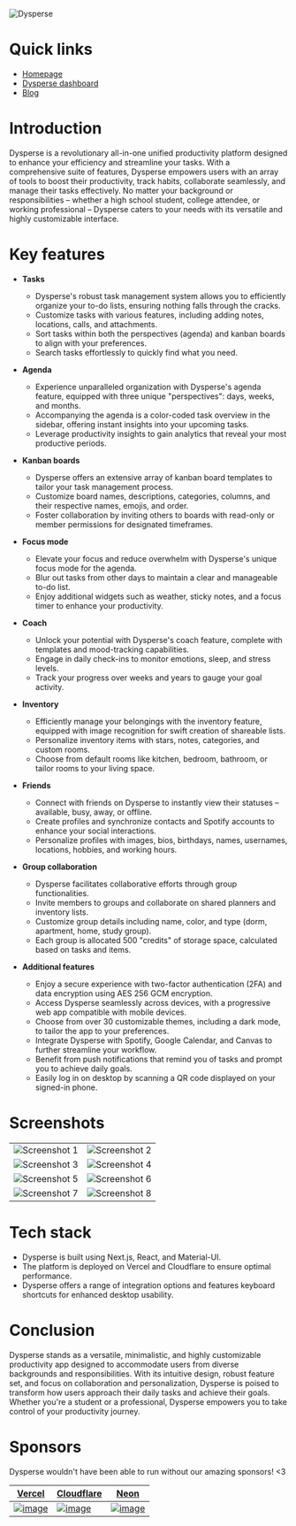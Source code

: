 ![Dysperse](https://socialify.git.ci/Dysperse/Dysperse/image?description=1&descriptionEditable=The%20new%20standard%20for%20productivity&font=Jost&issues=1&logo=https%3A%2F%2Fassets.dysperse.com%2Fv8%2Fios%2F512.png&name=1&pattern=Plus&stargazers=1&theme=Auto)

# **Quick links**
* [Homepage](https://dysperse.com)
* [Dysperse dashboard](https://my.dysperse.com)
* [Blog](https://blog.dysperse.com)


# **Introduction**

Dysperse is a revolutionary all-in-one unified productivity platform designed to enhance your efficiency and streamline your tasks. With a comprehensive suite of features, Dysperse empowers users with an array of tools to boost their productivity, track habits, collaborate seamlessly, and manage their tasks effectively. No matter your background or responsibilities – whether a high school student, college attendee, or working professional – Dysperse caters to your needs with its versatile and highly customizable interface.

# **Key features**

- **Tasks**
  - Dysperse's robust task management system allows you to efficiently organize your to-do lists, ensuring nothing falls through the cracks.
  - Customize tasks with various features, including adding notes, locations, calls, and attachments.
  - Sort tasks within both the perspectives (agenda) and kanban boards to align with your preferences.
  - Search tasks effortlessly to quickly find what you need.

- **Agenda**
  - Experience unparalleled organization with Dysperse's agenda feature, equipped with three unique "perspectives": days, weeks, and months.
  - Accompanying the agenda is a color-coded task overview in the sidebar, offering instant insights into your upcoming tasks.
  - Leverage productivity insights to gain analytics that reveal your most productive periods.

- **Kanban boards**
  - Dysperse offers an extensive array of kanban board templates to tailor your task management process.
  - Customize board names, descriptions, categories, columns, and their respective names, emojis, and order.
  - Foster collaboration by inviting others to boards with read-only or member permissions for designated timeframes.

- **Focus mode**
  - Elevate your focus and reduce overwhelm with Dysperse's unique focus mode for the agenda.
  - Blur out tasks from other days to maintain a clear and manageable to-do list.
  - Enjoy additional widgets such as weather, sticky notes, and a focus timer to enhance your productivity.

- **Coach**
  - Unlock your potential with Dysperse's coach feature, complete with templates and mood-tracking capabilities.
  - Engage in daily check-ins to monitor emotions, sleep, and stress levels.
  - Track your progress over weeks and years to gauge your goal activity.

- **Inventory**
  - Efficiently manage your belongings with the inventory feature, equipped with image recognition for swift creation of shareable lists.
  - Personalize inventory items with stars, notes, categories, and custom rooms.
  - Choose from default rooms like kitchen, bedroom, bathroom, or tailor rooms to your living space.

- **Friends**
  - Connect with friends on Dysperse to instantly view their statuses – available, busy, away, or offline.
  - Create profiles and synchronize contacts and Spotify accounts to enhance your social interactions.
  - Personalize profiles with images, bios, birthdays, names, usernames, locations, hobbies, and working hours.

- **Group collaboration**
  - Dysperse facilitates collaborative efforts through group functionalities.
  - Invite members to groups and collaborate on shared planners and inventory lists.
  - Customize group details including name, color, and type (dorm, apartment, home, study group).
  - Each group is allocated 500 "credits" of storage space, calculated based on tasks and items.

- **Additional features**
  - Enjoy a secure experience with two-factor authentication (2FA) and data encryption using AES 256 GCM encryption.
  - Access Dysperse seamlessly across devices, with a progressive web app compatible with mobile devices.
  - Choose from over 30 customizable themes, including a dark mode, to tailor the app to your preferences.
  - Integrate Dysperse with Spotify, Google Calendar, and Canvas to further streamline your workflow.
  - Benefit from push notifications that remind you of tasks and prompt you to achieve daily goals.
  - Easily log in on desktop by scanning a QR code displayed on your signed-in phone.

# **Screenshots**

| | |
|---|---|
| ![Screenshot 1](https://my.dysperse.com/screenshots/1.png) | ![Screenshot 2](https://my.dysperse.com/screenshots/2.png) |
| ![Screenshot 3](https://my.dysperse.com/screenshots/3.png) | ![Screenshot 4](https://my.dysperse.com/screenshots/4.png) |
| ![Screenshot 5](https://my.dysperse.com/screenshots/5.png) | ![Screenshot 6](https://my.dysperse.com/screenshots/6.png) |
| ![Screenshot 7](https://my.dysperse.com/screenshots/7.png) | ![Screenshot 8](https://my.dysperse.com/screenshots/8.png) |

# **Tech stack**

- Dysperse is built using Next.js, React, and Material-UI.
- The platform is deployed on Vercel and Cloudflare to ensure optimal performance.
- Dysperse offers a range of integration options and features keyboard shortcuts for enhanced desktop usability.

# **Conclusion**

Dysperse stands as a versatile, minimalistic, and highly customizable productivity app designed to accommodate users from diverse backgrounds and responsibilities. With its intuitive design, robust feature set, and focus on collaboration and personalization, Dysperse is poised to transform how users approach their daily tasks and achieve their goals. Whether you're a student or a professional, Dysperse empowers you to take control of your productivity journey.


# **Sponsors**
Dysperse wouldn't have been able to run without our amazing sponsors! <3

| [Vercel](https://vercel.com?utm_source=dysperse&utm_campaign=oss) | [Cloudflare](https://cloudflare.com/?utm_source=dysperse) | [Neon](https://neon.tech?utm_source=dysperse) |
|---|---|---|
| [![image](https://github.com/Dysperse/Dysperse/assets/77016441/a1432962-69f1-4efb-8b5c-6fdbc6e8cc12)](https://vercel.com?utm_source=dysperse&utm_campaign=oss) | [![image](https://dysperse.com/sponsors/cloudflare.png)](https://cloudflare.com?utm_source=dysperse) | [![image](https://dysperse.com/sponsors/neon.png)](https://neon.tech?utm_source=dysperse) |
